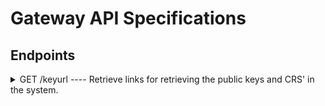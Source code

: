 # Gateway API Specifications

## Endpoints

<details>
  <summary>GET /keyurl ---- Retrieve links for retrieving the public keys and CRS' in the system.</summary>

#### Description

This endpoint returns a JSON object containing URLs from an S3 bucket, allowing the client to download key files such as the blockchain public key, CRS files for input proof generation, the bootstrap key, and the address and public verification keys for each of the MPC servers running the TKMS.

For each file (with the exception of the verification key and address), a list of cryptographic signatures is provided to ensure the integrity and authenticity of the downloaded content. These signatures are generated using a threshold signature scheme. This means that instead of needing all the signatures to validate the content, only a subset, specifically >1/3 of the total signatures (if n nodes are signing), is required to verify that the content is legitimate. 

No query parameters are required, as the gateway is already preconfigured for a specific blockchain.



#### Query Parameters

No parameters.

#### Headers

None.

#### Response

**Success (200 OK)**

The request is successful, and the response will include a JSON object with the following structure:

```json
{
    "response": {
        "crs": {
            "256": {
                "data_id": "d8d94eb3a23d22d3eb6b5e7b694e8afcd571d906",
                "param_choice": 1,
                "signatures": [
                    "0d13...",
                    "4250...",
                    "a42c...",
                    "fhb5..."
                ],
                "urls": [
                    "https://s3.amazonaws.com/bucket-name-1/PUB-p1/CRS/d8d94eb3a23d22d3eb6b5e7b694e8afcd571d906",
                    "https://s3.amazonaws.com/bucket-name-4/PUB-p4/CRS/d8d94eb3a23d22d3eb6b5e7b694e8afcd571d906",
                    "https://s3.amazonaws.com/bucket-name-2/PUB-p2/CRS/d8d94eb3a23d22d3eb6b5e7b694e8afcd571d906",
                    "https://s3.amazonaws.com/bucket-name-3/PUB-p3/CRS/d8d94eb3a23d22d3eb6b5e7b694e8afcd571d906"
                ]
            }
        },
        "fhe_key_info": [
            {
                "fhe_public_key": {
                    "data_id": "408d8cbaa51dece7f782fe04ba0b1c1d017b1088",
                    "param_choice": 1,
                    "signatures": [
                        "cdff...",
                        "123c...",
                        "00ff...",
                        "a367..."
                    ],
                    "urls": [
                        "https://s3.amazonaws.com/bucket-name-1/PUB-p1/PublicKey/408d8cbaa51dece7f782fe04ba0b1c1d017b1088",
                        "https://s3.amazonaws.com/bucket-name-4/PUB-p4/PublicKey/408d8cbaa51dece7f782fe04ba0b1c1d017b1088",
                        "https://s3.amazonaws.com/bucket-name-2/PUB-p2/PublicKey/408d8cbaa51dece7f782fe04ba0b1c1d017b1088",
                        "https://s3.amazonaws.com/bucket-name-3/PUB-p3/PublicKey/408d8cbaa51dece7f782fe04ba0b1c1d017b1088"
                    ]
                },
                "fhe_server_key": {
                    "data_id": "408d8cbaa51dece7f782fe04ba0b1c1d017b1088",
                    "param_choice": 1,
                    "signatures": [
                        "839b...",
                        "baef...",
                        "55cc...",
                        "81a4..."
                    ],
                    "urls": [
                        "https://s3.amazonaws.com/bucket-name-1/PUB-p1/ServerKey/408d8cbaa51dece7f782fe04ba0b1c1d017b1088",
                        "https://s3.amazonaws.com/bucket-name-4/PUB-p4/ServerKey/408d8cbaa51dece7f782fe04ba0b1c1d017b1088",
                        "https://s3.amazonaws.com/bucket-name-2/PUB-p2/ServerKey/408d8cbaa51dece7f782fe04ba0b1c1d017b1088",
                        "https://s3.amazonaws.com/bucket-name-3/PUB-p3/ServerKey/408d8cbaa51dece7f782fe04ba0b1c1d017b1088"
                    ]
                }
            }
        ],
        "verf_public_key": [
            {
                "key_id": "408d8cbaa51dece7f782fe04ba0b1c1d017b1088",
                "server_id": 1,
                "verf_public_key_address": "https://s3.amazonaws.com/bucket-name-1/PUB-p1/VerfAddress/408d8cbaa51dece7f782fe04ba0b1c1d017b1088",
                "verf_public_key_url": "https://s3.amazonaws.com/bucket-name-1/PUB-p1/VerfKey/408d8cbaa51dece7f782fe04ba0b1c1d017b1088"
            },
            {
                "key_id": "408d8cbaa51dece7f782fe04ba0b1c1d017b1088",
                "server_id": 4,
                "verf_public_key_address": "https://s3.amazonaws.com/bucket-name-4/PUB-p4/VerfAddress/408d8cbaa51dece7f782fe04ba0b1c1d017b1088",
                "verf_public_key_url": "https://s3.amazonaws.com/bucket-name-4//PUB-p4/VerfKey/408d8cbaa51dece7f782fe04ba0b1c1d017b1088"
            },
            {
                "key_id": "408d8cbaa51dece7f782fe04ba0b1c1d017b1088",
                "server_id": 2,
                "verf_public_key_address": "https://s3.amazonaws.com/bucket-name-2/PUB-p2/VerfAddress/408d8cbaa51dece7f782fe04ba0b1c1d017b1088",
                "verf_public_key_url": "https://s3.amazonaws.com/bucket-name-2/PUB-p2/VerfKey/408d8cbaa51dece7f782fe04ba0b1c1d017b1088"
            },
            {
                "key_id": "408d8cbaa51dece7f782fe04ba0b1c1d017b1088",
                "server_id": 3,
                "verf_public_key_address": "https://s3.amazonaws.com/bucket-name-3/PUB-p3/VerfAddress/408d8cbaa51dece7f782fe04ba0b1c1d017b1088",
                "verf_public_key_url": "https://s3.amazonaws.com/bucket-name-3/PUB-p3/VerfKey/408d8cbaa51dece7f782fe04ba0b1c1d017b1088"
            }
        ]
    },
    "status": "success"
}
```

**Error Responses**

| Status Code | Error Code   | Description                                      |
| ----------- | ------------ | ------------------------------------------------ |
| 400         | `BadRequest` | The request is invalid or missing required parameters. |
| 404         | `NotFound`   | The requested resource was not found.            |
| 500         | `ServerError` | An internal server error occurred.                   |

#### Example Error Responses

```json
{
  "error": "BadRequest",
  "message": "The request is invalid or missing required parameters."
}
```

```json
{
  "error": "NotFound",
  "message": "The requested resource was not found."
}
```

```json
{
  "error": "ServerError",
  "message": "An internal server error occurred. Please try again later."
}
```

</details>

